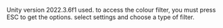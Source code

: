 Unity version 2022.3.6f1 used.
to access the colour filter, you must press ESC to get the options.
select settings and choose a type of filter.
